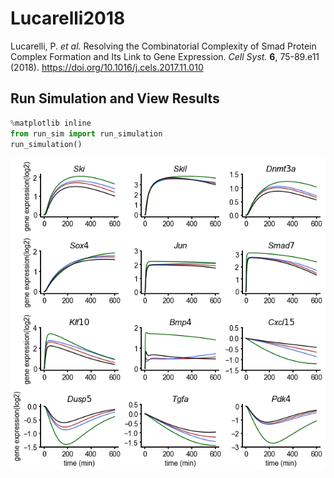 # Lucarelli2018
Lucarelli, P. *et al.* Resolving the Combinatorial Complexity of Smad Protein Complex Formation and Its Link to Gene Expression. *Cell Syst.* **6**, 75-89.e11 (2018). https://doi.org/10.1016/j.cels.2017.11.010

## Run Simulation and View Results
```python
%matplotlib inline
from run_sim import run_simulation
run_simulation()
```
![TGFb_induced_expression](TGFb_induced_expression.png)
